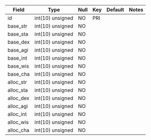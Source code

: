 **Field**|**Type**|**Null**|**Key**|**Default**|**Notes**
-----|-----|-----|-----|-----|-----
id|int(10) unsigned|NO|PRI| | 
base\_str|int(10) unsigned|NO| | | 
base\_sta|int(10) unsigned|NO| | | 
base\_dex|int(10) unsigned|NO| | | 
base\_agi|int(10) unsigned|NO| | | 
base\_int|int(10) unsigned|NO| | | 
base\_wis|int(10) unsigned|NO| | | 
base\_cha|int(10) unsigned|NO| | | 
alloc\_str|int(10) unsigned|NO| | | 
alloc\_sta|int(10) unsigned|NO| | | 
alloc\_dex|int(10) unsigned|NO| | | 
alloc\_agi|int(10) unsigned|NO| | | 
alloc\_int|int(10) unsigned|NO| | | 
alloc\_wis|int(10) unsigned|NO| | | 
alloc\_cha|int(10) unsigned|NO| | | 